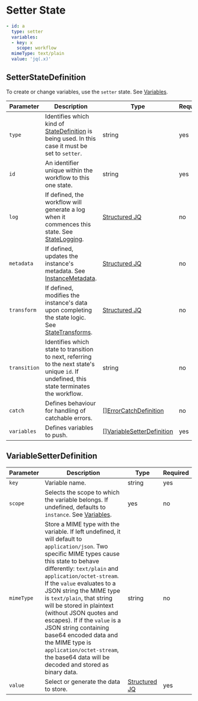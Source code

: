 # Setter State

```yaml
- id: a
  type: setter
  variables:
  - key: x 
    scope: workflow
  mimeType: text/plain
  value: 'jq(.x)'
```

## SetterStateDefinition 

To create or change variables, use the `setter` state. See [Variables](../variables/variables.md).

| Parameter | Description | Type | Required |
| --- | --- | --- | --- |
| `type` | Identifies which kind of [StateDefinition](./states.md) is being used. In this case it must be set to `setter`. | string | yes | 
| `id` | An identifier unique within the workflow to this one state. | string | yes |
| `log` | If defined, the workflow will generate a log when it commences this state. See [StateLogging](./logging.md). | [Structured JQ](../instance-data/structured-jx.md) | no |
| `metadata` | If defined, updates the instance's metadata. See [InstanceMetadata](./metadata.md). | [Structured JQ](../instance-data/structured-jx.md) | no |
| `transform` | If defined, modifies the instance's data upon completing the state logic. See [StateTransforms](../instance-data/transforms.md). | [Structured JQ](../instance-data/structured-jx.md) | no |
| `transition` | Identifies which state to transition to next, referring to the next state's unique `id`. If undefined, this state terminates the workflow. | string | no |
| `catch` | Defines behaviour for handling of catchable errors.  | [[]ErrorCatchDefinition](./errors.md) | no |
| `variables` | Defines variables to push. | [[]VariableSetterDefinition](#VariableSetterDefinition) | yes |

## VariableSetterDefinition

| Parameter | Description | Type | Required |
| --- | --- | --- | --- |
| `key` | Variable name. | string | yes |
| `scope` | Selects the scope to which the variable belongs. If undefined, defaults to `instance`. See [Variables](../variables/variables.md). | yes | no |
| `mimeType` | Store a MIME type with the variable. If left undefined, it will default to `application/json`. Two specific MIME types cause this state to behave differently: `text/plain` and `application/octet-stream`. If the `value` evaluates to a JSON string the MIME type is `text/plain`, that string will be stored in plaintext (without JSON quotes and escapes). If if the `value` is a JSON string containing base64 encoded data and the MIME type is `application/octet-stream`, the base64 data will be decoded and stored as binary data. | string | no |
| `value` | Select or generate the data to store.  | [Structured JQ](../instance-data/structured-jx.md) | yes |